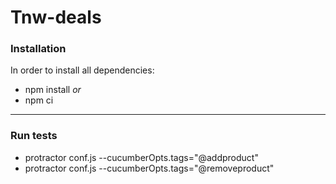 # Tnw-deals

### Installation
In order to install all dependencies:

* npm install 
*or*
* npm ci

___

### Run tests
* protractor conf.js --cucumberOpts.tags="@addproduct"
* protractor conf.js --cucumberOpts.tags="@removeproduct"

